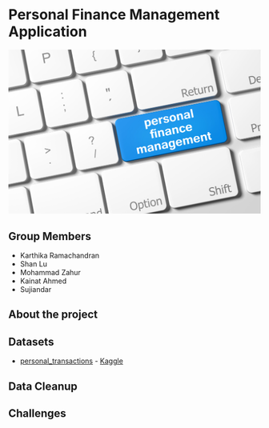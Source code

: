 # Personal Finance Management Application
![](https://github.com/Emmalu868/Capstone-Project/blob/main/Images/load-image-1-1.jpg)

## Group Members
- Karthika Ramachandran
- Shan Lu
- Mohammad Zahur
- Kainat Ahmed
- Sujiandar

## About the project

## Datasets
* [personal_transactions](https://github.com/Emmalu868/Capstone-Project/blob/main/Resources/personal_transactions.csv) - [Kaggle](https://www.kaggle.com/datasets/bukolafatunde/personal-finance?resource=download&select=personal_transactions.csv)

## Data Cleanup

## Challenges 
